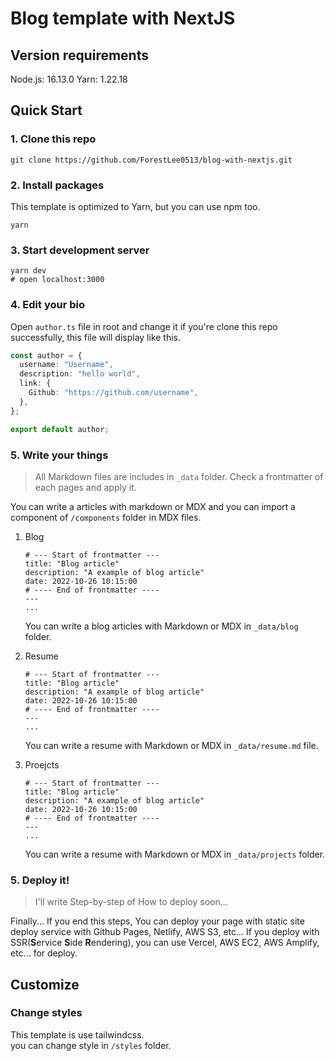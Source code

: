 # Blog template with NextJS

## Version requirements

Node.js: 16.13.0
Yarn: 1.22.18

## Quick Start

### 1. Clone this repo

```
git clone https://github.com/ForestLee0513/blog-with-nextjs.git
```

### 2. Install packages

This template is optimized to Yarn, but you can use npm too.

```
yarn
```

### 3. Start development server

```
yarn dev
# open localhost:3000
```

### 4. Edit your bio

Open `author.ts` file in root and change it if you're clone this repo successfully, this file will display like this.

```typescript
const author = {
  username: "Username",
  description: "hello world",
  link: {
    Github: "https://github.com/username",
  },
};

export default author;
```

### 5. Write your things

> All Markdown files are includes in `_data` folder.
> Check a frontmatter of each pages and apply it.

You can write a articles with markdown or MDX and you can import a component of `/components` folder in MDX files.

1. Blog

   ```
   # --- Start of frontmatter ---
   title: "Blog article"
   description: "A example of blog article"
   date: 2022-10-26 10:15:00
   # ---- End of frontmatter ----
   ---
   ...
   ```

   You can write a blog articles with Markdown or MDX in `_data/blog` folder.

2. Resume

   ```
   # --- Start of frontmatter ---
   title: "Blog article"
   description: "A example of blog article"
   date: 2022-10-26 10:15:00
   # ---- End of frontmatter ----
   ---
   ...
   ```

   You can write a resume with Markdown or MDX in `_data/resume.md` file.

3. Proejcts

   ```
   # --- Start of frontmatter ---
   title: "Blog article"
   description: "A example of blog article"
   date: 2022-10-26 10:15:00
   # ---- End of frontmatter ----
   ---
   ...
   ```

   You can write a resume with Markdown or MDX in `_data/projects` folder.

### 5. Deploy it!

> I'll write Step-by-step of How to deploy soon...

Finally... If you end this steps, You can deploy your page with static site deploy service with Github Pages, Netlify, AWS S3, etc...
If you deploy with SSR(**S**ervice **S**ide **R**endering), you can use Vercel, AWS EC2, AWS Amplify, etc... for deploy.

## Customize

### Change styles

This template is use tailwindcss.  
you can change style in `/styles` folder.
